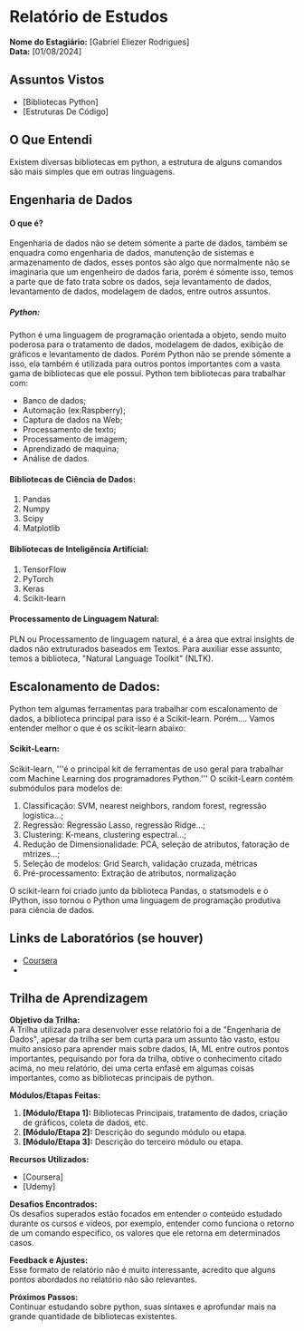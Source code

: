 # Relatório de Estudos

**Nome do Estagiário:** [Gabriel Eliezer Rodrigues]  
**Data:** [01/08/2024]

## Assuntos Vistos

- [Bibliotecas Python]
- [Estruturas De Código]

## O Que Entendi
Existem diversas bibliotecas em python, a estrutura de alguns comandos são mais simples que em outras linguagens.

## Engenharia de Dados

#### O que é?

  Engenharia de dados não se detem sómente a parte de dados, também se enquadra como engenharia de dados, manutenção de sistemas e armazenamento de dados, esses pontos são algo que normalmente não se imaginaria que um engenheiro de dados faria, porém é sómente isso, temos a parte que de fato trata sobre os dados, seja levantamento de dados, levantamento de dados, modelagem de dados, entre outros assuntos.

 ##### Python:

  Python é uma linguagem de programação orientada a objeto, sendo muito poderosa para o tratamento de dados, modelagem de dados, exibição de gráficos e levantamento de dados. Porém Python não se prende sómente a isso, ela também é utilizada para outros pontos importantes com a vasta gama de bibliotecas que ele possuí. Python tem bibliotecas para trabalhar com:

  - Banco de dados;
  - Automação (ex:Raspberry);
  - Captura de dados na Web;
  - Processamento de texto;
  - Processamento de imagem;
  - Aprendizado de maquina;
  - Análise de dados.
 
  #### Bibliotecas de Ciência de Dados:

  1) Pandas
  2) Numpy
  3) Scipy
  4) Matplotlib
 
  #### Bibliotecas de Inteligência Artificial:

  1) TensorFlow
  2) PyTorch
  3) Keras
  4) Scikit-learn
 
  #### Processamento de Linguagem Natural:

  PLN ou Processamento de linguagem natural, é a área que extraí insights de dados não extruturados baseados em Textos. Para auxiliar esse assunto, temos a biblioteca, "Natural Language Toolkit" (NLTK).


## Escalonamento de Dados:

Python tem algumas ferramentas para trabalhar com escalonamento de dados, a biblioteca principal para isso é a Scikit-learn. Porém.... Vamos entender melhor o que é os scikit-learn abaixo:

#### Scikit-Learn:

Scikit-learn, '''é o principal kit de ferramentas de uso geral para trabalhar com Machine Learning dos programadores Python.''' O scikit-Learn contém submódulos para modelos de:

1) Classificação: SVM, nearest neighbors, random forest, regressão logistica...;
2) Regressão: Regressão Lasso, regressão Ridge...;
3) Clustering: K-means, clustering espectral...;
4) Redução de Dimensionalidade: PCA, seleção de atributos, fatoração de mtrizes...;
5) Seleção de modelos: Grid Search, validação cruzada, métricas
6) Pré-processamento: Extração de atributos, normalização

O scikit-learn foi criado junto da biblioteca Pandas, o statsmodels e o IPython, isso tornou o Python uma linguagem de programação produtiva para ciência de dados.


## Links de Laboratórios (se houver)

- [Coursera](https://www.coursera.org/learn/python-for-applied-data-science-ai/home/welcome)
- 
## Trilha de Aprendizagem

**Objetivo da Trilha:**  
A Trilha utilizada para desenvolver esse relatório foi a de "Engenharia de Dados", apesar da trilha ser bem curta para um assunto tão vasto, estou muito ansioso para aprender mais sobre dados, IA, ML entre outros pontos importantes, pequisando por fora da trilha, obtive o conhecimento citado acima, no meu relatório, dei uma certa enfasê em algumas coisas importantes, como as bibliotecas principais de python.

**Módulos/Etapas Feitas:**  
1. **[Módulo/Etapa 1]:** Bibliotecas Principais, tratamento de dados, criação de gráficos, coleta de dados, etc.
2. **[Módulo/Etapa 2]:** Descrição do segundo módulo ou etapa.
3. **[Módulo/Etapa 3]:** Descrição do terceiro módulo ou etapa.

**Recursos Utilizados:**  
- [Coursera]
- [Udemy]


**Desafios Encontrados:**  
Os desafios superados estão focados em entender o conteúdo estudado durante os cursos e videos, por exemplo, entender como funciona o retorno de um comando especifico, os valores que ele retorna em determinados casos.

**Feedback e Ajustes:**  
Esse formato de relatório não é muito interessante, acredito que alguns pontos abordados no relatório não são relevantes.

**Próximos Passos:**  
Continuar estudando sobre python, suas sintaxes e aprofundar mais na grande quantidade de bibliotecas existentes.
